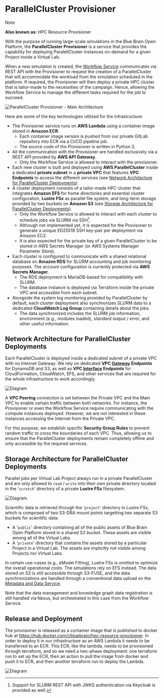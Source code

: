 # ParallelCluster Provisioner
> [!NOTE]
> **Also known as:** HPC Resource Provisioner

With the purpose of running large-scale simulations in the Blue Brain Open Platform, the **ParallelCluster Provisioner** is a service that provides the capability for deploying ParalellCluster instances on-demand for a given Project inside a Virtual Lab.

When a new simulation is created, the [Workflow Service](../workflow/README.md) communicates via REST API with the Provisioner to request the creation of a ParallelCluster that will accommodate the workload from the simulation scheduled in the platform. If required, the Provisioner will then deploy a private HPC cluster that is tailor-made to the necessities of the campaign. Hence, allowing the Workflow Service to manage the different tasks required for the job to succeed.

![ParallelCluster Provisioner - Main Architecture](resources/1_main.drawio.svg)

Here are some of the key technologies utilized for the infrastructure:

- The Provisioner service runs on **AWS Lambda** using a container image stored in **Amazon ECR**.
  - Each container image version is pushed from our private GitLab repository into ECR via a CI/CD pipeline job.
  - The source code of the Provisioner is written in Python 3.
- All the communication with the Provisioner are handled exclusively via a REST API provided by **AWS API Gateway**.
  - Only the Workflow Service is allowed to interact with the provisioner.
- Each new cluster is built and deployed using **AWS ParallelCluster** inside a dedicated **private subnet** in a **private VPC** that features **VPC Endpoints** to access the different services  (see [Network Architecture for ParallelCluster Deployments](#network-architecture-for-parallelcluster-deployments)).
- A cluster deployment consists of a tailor-made HPC cluster that integrates **Amazon EFS** for home directories and essential cluster configuration, **Lustre FSx** as parallel file system, and long-term storage provided by two buckets on **Amazon S3** (see [Storage Architecture for ParallelCluster Deployments](#storage-architecture-for-parallelcluster-deployments)).
  - Only the Workflow Service is allowed to interact with each cluster to schedule jobs via SLURM via SSH[^SSH].
  - Although not implemented yet, it is expected for the Provisoner to generate a unique ED25519 SSH key-pair per deployment via Amazon EC2.
  - It is also expected for the private key of a given ParallelCluster to be stored in AWS Secrets Manager (or AWS Systems Manager Parameter Store).
- Each cluster is configured to communicate with a shared relational database on **Amazon RDS** for SLURM accounting and job monitoring purposes. The account configuration is currently protected via **AWS Secrets Manager**.
  - The RDS deployment is MariaDB-based for compatibility with SLURM.
  - The database instance is deployed via Terraform inside the private VPC and accessible from each subnet.
- Alongside the system log monitoring provided by ParallelCluster by default, each cluster deployment also synchronizes SLURM data to a dedicated **CloudWatch Log Group** containing details about the jobs.
  - The data synchronized includes the SLURM job information, environment (e.g., modules loaded), standard output / error, and other useful information.

[^SSH]: Support for SLURM REST API with JWKS authentication via Keycloak is provided as well.


## Network Architecture for ParallelCluster Deployments
Each ParallelCluster is deployed inside a dedicated subnet of a private VPC with no Internet Gateway. We rely on dedicated **VPC <ins>Gateway</ins> Endpoints** for DynamoDB and S3, as well as **VPC <ins>Interface</ins> Endpoints** for CloudFormation, CloudWatch, EFS, and other services that are required for the whole infrastructure to work accordingly.

![Diagram](resources/2_network.drawio.svg)

A **VPC Peering** connection is set between the Private VPC and the Main VPC to enable certain traffic between both networks. For instance, the Provisioner or even the Workflow Service require communicating with the compute instances deployed. However, we are not interested in these instances accessing the Internet from the Private VPC.

For this purpose, we establish specific **Security Group Rules** to prevent random traffic to cross the boundaries of each VPC. Thus, allowing us to ensure that the ParallelCluster deployments remain completely offline and only accessible by the required services.


## Storage Architecture for ParallelCluster Deployments

Parallel jobs per Virtual Lab Project always run in a private ParallelCluster and are only allowed to `read` / `write` into their own private directory located in the '`scratch`' directory of a private **Lustre FSx** filesystem.

![Diagram](resources/3_storage.drawio.svg)

Scientific data is retrieved through the '`project`' directory in Lustre FSx, which is composed of two S3-DRA mount points targetting two separate S3 buckets for scientific data:

- A '`public`' directory containing all of the public assets of Blue Brain Open Platform stored in a shared S3 bucket. These assets are visible among all of the Virtual Labs.
- A '`private`' directory that contains the assets stored by a particular Project in a Virtual Lab. The assets are implicitly not visible among Projects nor Virtual Labs.

In certain use-cases (e.g., eModel Fitting), Lustre FSx is omitted to optimize the overall operational costs. The simulations rely on EFS instead. The data stored on S3 is still accessible through S3-FUSE, and the data synchronizations are handled through a conventional data upload on the [Metadata and Data Service](../knowledgegraph/README.md).

Note that the data management and knowledge graph data registration is still handled via Nexus, but orchestrated in this case from the Workflow Service.

## Release and Deployment

The provisioner is released as a container image that is published to docker hub at https://hub.docker.com/r/bluebrain/hpc-resource-provisioner. In order to deploy it in our infrastructure as an AWS Lambda it needs to be transferred to an ECR. This ECR, like the lambda, needs to be provisioned through terraform, and so we need a two-phase deployment: one terraform run to set up the ECR, then an action to pull the image from docker and push it to ECR, and then another terraform run to deploy the Lambda.

![Diagram](resources/4_release_and_deploy.drawio.svg)
